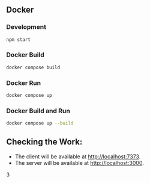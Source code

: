 ## Docker

### Development
```bash
npm start
```

### Docker Build
```bash
docker compose build
```

### Docker Run
```bash
docker compose up
```

### Docker Build and Run
```bash
docker compose up --build
```

## Checking the Work:

- The client will be available at [http://localhost:7373](http://localhost:7373).
- The server will be available at [http://localhost:3000](http://localhost:3000).

3